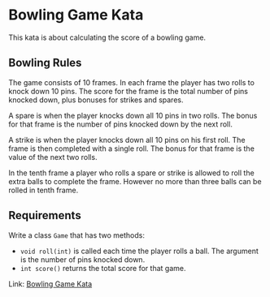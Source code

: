 # Bowling Game Kata

This kata is about calculating the score of a bowling game.

## Bowling Rules

The game consists of 10 frames. In each frame the player has two rolls to knock down 10 pins. The score for the frame is the total number of pins knocked down, plus bonuses for strikes and spares.

A spare is when the player knocks down all 10 pins in two rolls. The bonus for that frame is the number of pins knocked down by the next roll.

A strike is when the player knocks down all 10 pins on his first roll. The frame is then completed with a single roll. The bonus for that frame is the value of the next two rolls.

In the tenth frame a player who rolls a spare or strike is allowed to roll the extra balls to complete the frame. However no more than three balls can be rolled in tenth frame.

## Requirements

Write a class `Game` that has two methods:

- `void roll(int)` is called each time the player rolls a ball. The argument is the number of pins knocked down.
- `int score()` returns the total score for that game.

Link: [Bowling Game Kata](https://kata-log.rocks/bowling-game-kata)